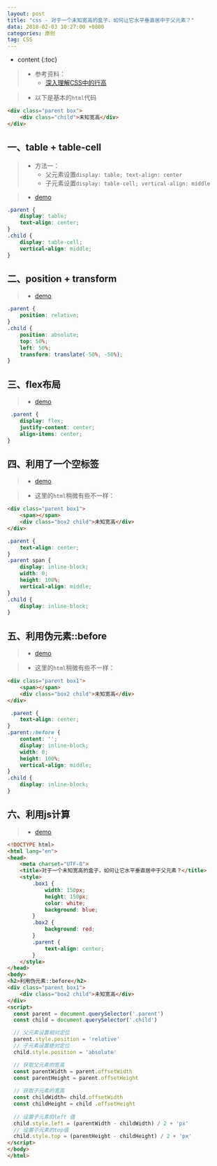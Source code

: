 ```yaml
---
layout: post
title: "css - 对于一个未知宽高的盒子，如何让它水平垂直居中于父元素？"
data: 2018-02-03 10:27:00 +0800
categories: 原创
tag: CSS
---
```

* content
{:toc}

> * 参考资料：
>   * [深入理解CSS中的行高](http://www.cnblogs.com/rainman/archive/2011/08/05/2128068.html)


<!-- more -->

> * 以下是基本的`html`代码

```html
<div class="parent box">
    <div class="child">未知宽高</div>
</div>
```

## 一、table + table-cell

> * 方法一：
>   * 父元素设置`display: table; text-align: center`
>   * 子元素设置`display: table-cell; vertical-align: middle`

> * [demo](/effects/demo/css/center/v1.html)

```css
.parent {
    display: table;
    text-align: center;
}
.child {
    display: table-cell;
    vertical-align: middle;
}
```

## 二、position + transform

> * [demo](/effects/demo/css/center/v2.html)

```css
.parent {
    position: relative;
}
.child {
    position: absolute;
    top: 50%;
    left: 50%;
    transform: translate(-50%, -50%);
}
```

## 三、flex布局

> * [demo](/effects/demo/css/center/v3.html)

```css
 .parent {
    display: flex;
    justify-content: center;
    align-items: center;
}
```

## 四、利用了一个空标签

> * [demo](/effects/demo/css/center/v4.html)

> * 这里的`html`稍微有些不一样：

```html
<div class="parent box1">
    <span></span>
    <div class="box2 child">未知宽高</div>
</div>
```

```css
.parent {
    text-align: center;
}
.parent span {
    display: inline-block;
    width: 0;
    height: 100%;
    vertical-align: middle;
}
.child {
    display: inline-block;
}
```

## 五、利用伪元素::before

> * [demo](/effects/demo/css/center/v5.html)

> * 这里的`html`稍微有些不一样：

```html
<div class="parent box1">
    <span></span>
    <div class="box2 child">未知宽高</div>
</div>
```

```css
 .parent {
    text-align: center;
}
.parent::before {
    content: '';
    display: inline-block;
    width: 0;
    height: 100%;
    vertical-align: middle;
}
.child {
    display: inline-block;
}
```

## 六、利用js计算

> * [demo](/effects/demo/css/center/v6.html)

```html
<!DOCTYPE html>
<html lang="en">
<head>
    <meta charset="UTF-8">
    <title>对于一个未知宽高的盒子，如何让它水平垂直居中于父元素？</title>
    <style>
        .box1 {
            width: 150px;
            height: 150px;
            color: white;
            background: blue;
        }
        .box2 {
            background: red;
        }
        .parent {
            text-align: center;
        }
    </style>
</head>
<body>
<h2>利用伪元素::before</h2>
<div class="parent box1">
    <div class="box2 child">未知宽高</div>
</div>
<script>
  const parent = document.querySelector('.parent')
  const child = document.querySelector('.child')

  // 父元素设置相对定位
  parent.style.position = 'relative'
  // 子元素设置绝对定位
  child.style.position = 'absolute'

  // 获取父元素的宽高
  const parentWidth = parent.offsetWidth
  const parentHeight = parent.offsetHeight
  
  // 获取子元素的宽高
  const childWidth= child.offsetWidth
  const childHeight = child .offsetHeight
  
  // 设置子元素的left 值
  child.style.left = (parentWidth - childWidth) / 2 + 'px'
  // 设置子元素的top值
  child.style.top = (parentHeight - childHeight) / 2 + 'px'
</script>
</body>
</html>
```
